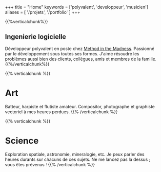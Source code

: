 +++
title = "Home"
keywords = ['polyvalent', 'developpeur', 'musicien']
aliases = [
    '/projets', '/portfolio'
]
+++

{{%verticalchunk%}}
## Ingenierie logicielle

Développeur polyvalent en poste chez [Method in the Madness](https://www.methodinthemadness.eu). 
Passionné par le développement sous toutes ses formes. J'aime résoudre les problèmes aussi bien
des clients, collègues, amis et membres de la famille.
{{%/verticalchunk%}}


{{% verticalchunk %}}
# Art

Batteur, harpiste et flutiste amateur. Compositor, photographe et graphiste vectoriel à mes heures perdues.
{{% /verticalchunk %}}

{{% verticalchunk %}}
# Science

Exploration spatiale, astronomie, mineralogie, etc. Je peux parler des heures durants sur chacuns de
ces sujets. Ne me lancez pas la dessus&nbsp;; vous êtes prévenus !
{{% /verticalchunk %}}